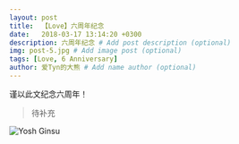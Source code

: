 ```yaml
---
layout: post
title:  【Love】六周年纪念
date:   2018-03-17 13:14:20 +0300
description: 六周年纪念 # Add post description (optional)
img: post-5.jpg # Add image post (optional)
tags: [Love, 6 Anniversary]
author: 爱Tyn的大熊 # Add name author (optional)
---
```

谨以此文纪念六周年！

> 待补充

![Yosh Ginsu]({{site.baseurl}}/assets/img/yosh-ginsu.jpg)


